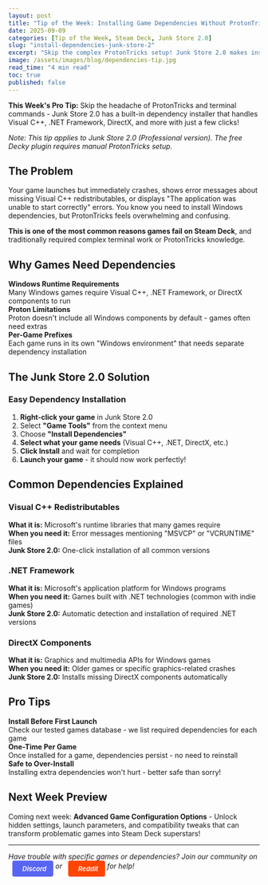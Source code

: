 ```yaml
---
layout: post
title: "Tip of the Week: Installing Game Dependencies Without ProtonTricks"
date: 2025-09-09
categories: [Tip of the Week, Steam Deck, Junk Store 2.0]
slug: "install-dependencies-junk-store-2"
excerpt: "Skip the complex ProtonTricks setup! Junk Store 2.0 makes installing Visual C++, .NET Framework, and other Windows dependencies as simple as clicking a button."
image: /assets/images/blog/dependencies-tip.jpg
read_time: "4 min read"
toc: true
published: false
---
```


**This Week's Pro Tip:** Skip the headache of ProtonTricks and terminal commands - Junk Store 2.0 has a built-in dependency installer that handles Visual C++, .NET Framework, DirectX, and more with just a few clicks!

*Note: This tip applies to Junk Store 2.0 (Professional version). The free Decky plugin requires manual ProtonTricks setup.*

## The Problem

Your game launches but immediately crashes, shows error messages about missing Visual C++ redistributables, or displays "The application was unable to start correctly" errors. You know you need to install Windows dependencies, but ProtonTricks feels overwhelming and confusing.

**This is one of the most common reasons games fail on Steam Deck**, and traditionally required complex terminal work or ProtonTricks knowledge.

## Why Games Need Dependencies

<div class="game-entry">
  <div class="game-details">
    <strong>Windows Runtime Requirements</strong>
    <div class="compatibility-info">
      <div class="compatibility-line">Many Windows games require Visual C++, .NET Framework, or DirectX components to run</div>
    </div>
  </div>
</div>

<div class="game-entry">
  <div class="game-details">
    <strong>Proton Limitations</strong>
    <div class="compatibility-info">
      <div class="compatibility-line">Proton doesn't include all Windows components by default - games often need extras</div>
    </div>
  </div>
</div>

<div class="game-entry">
  <div class="game-details">
    <strong>Per-Game Prefixes</strong>
    <div class="compatibility-info">
      <div class="compatibility-line">Each game runs in its own "Windows environment" that needs separate dependency installation</div>
    </div>
  </div>
</div>

## The Junk Store 2.0 Solution

### Easy Dependency Installation
1. **Right-click your game** in Junk Store 2.0
2. Select **"Game Tools"** from the context menu  
3. Choose **"Install Dependencies"**
4. **Select what your game needs** (Visual C++, .NET, DirectX, etc.)
5. **Click Install** and wait for completion
6. **Launch your game** - it should now work perfectly!

## Common Dependencies Explained

### Visual C++ Redistributables
**What it is:** Microsoft's runtime libraries that many games require  
**When you need it:** Error messages mentioning "MSVCP" or "VCRUNTIME" files  
**Junk Store 2.0:** One-click installation of all common versions

### .NET Framework
**What it is:** Microsoft's application platform for Windows programs  
**When you need it:** Games built with .NET technologies (common with indie games)  
**Junk Store 2.0:** Automatic detection and installation of required .NET versions

### DirectX Components
**What it is:** Graphics and multimedia APIs for Windows games  
**When you need it:** Older games or specific graphics-related crashes  
**Junk Store 2.0:** Installs missing DirectX components automatically

## Pro Tips

<div class="game-entry">
  <div class="game-details">
    <strong>Install Before First Launch</strong>
    <div class="compatibility-info">
      <div class="compatibility-line">Check our tested games database - we list required dependencies for each game</div>
    </div>
  </div>
</div>

<div class="game-entry">
  <div class="game-details">
    <strong>One-Time Per Game</strong>
    <div class="compatibility-info">
      <div class="compatibility-line">Once installed for a game, dependencies persist - no need to reinstall</div>
    </div>
  </div>
</div>

<div class="game-entry">
  <div class="game-details">
    <strong>Safe to Over-Install</strong>
    <div class="compatibility-info">
      <div class="compatibility-line">Installing extra dependencies won't hurt - better safe than sorry!</div>
    </div>
  </div>
</div>

## Next Week Preview
Coming next week: **Advanced Game Configuration Options** - Unlock hidden settings, launch parameters, and compatibility tweaks that can transform problematic games into Steam Deck superstars!

---

*Have trouble with specific games or dependencies? Join our community on <a href="https://discord.gg/6mRUhR6Teh" target="_blank" rel="noopener" class="community-btn discord-btn"><i class="fab fa-discord" style="margin-right: 6px;"></i>Discord</a> or <a href="https://www.reddit.com/r/JunkStore" target="_blank" rel="noopener" class="community-btn reddit-btn"><i class="fab fa-reddit" style="margin-right: 6px;"></i>Reddit</a> for help!*

<style>
.community-btn {
  display: inline-flex;
  align-items: center;
  padding: 6px 12px;
  border-radius: 4px;
  text-decoration: none;
  font-weight: 600;
  font-size: 13px;
  transition: all 0.2s ease;
  border: 2px solid transparent;
  margin-left: 8px;
  color: white !important;
}

.discord-btn {
  background: #5865f2;
}

.reddit-btn {
  background: #ff4500;
}

.community-btn:hover {
  transform: translateY(-1px);
  box-shadow: 0 4px 12px rgba(0, 0, 0, 0.3);
  text-decoration: none;
  color: white !important;
  opacity: 0.9;
}
</style>
</content>
</invoke>